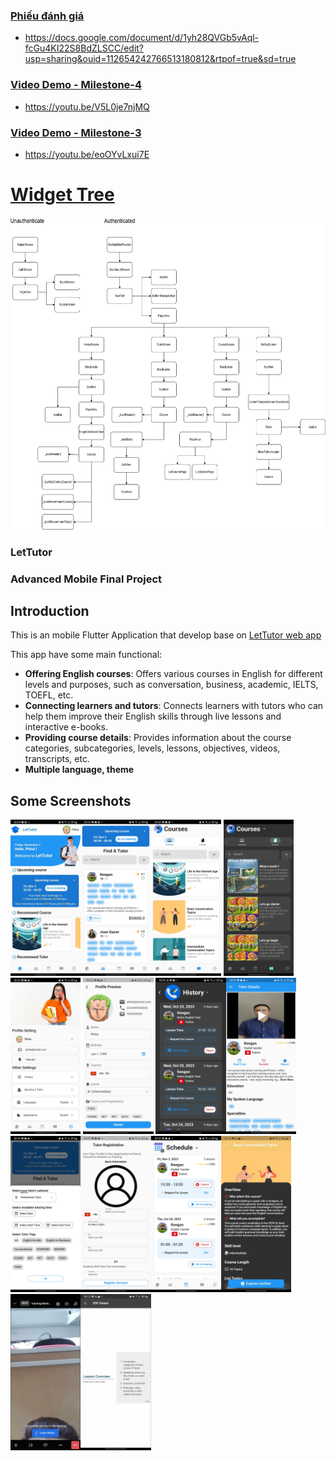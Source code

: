 ### [Phiếu đánh giá](https://docs.google.com/document/d/1yh28QVGb5vAql-fcGu4KI22S8BdZLSCC/edit?usp=sharing&ouid=112654242766513180812&rtpof=true&sd=true)

- <https://docs.google.com/document/d/1yh28QVGb5vAql-fcGu4KI22S8BdZLSCC/edit?usp=sharing&ouid=112654242766513180812&rtpof=true&sd=true>

### [Video Demo - Milestone-4](https://youtu.be/V5L0je7njMQ)

- <https://youtu.be/V5L0je7njMQ>

### [Video Demo - Milestone-3](https://youtu.be/eoOYvLxui7E)

- <https://youtu.be/eoOYvLxui7E>

# [Widget Tree](https://drive.google.com/file/d/18-0tqeANERNgXDqyr8QztDWfNhCkhoo0/view?usp=sharing)

<img src="screenshot/widget_tree.drawio.png" height="500em" width="800em" />

### LetTutor

### Advanced Mobile Final Project

## Introduction

This is an mobile Flutter Application that develop base on [LetTutor web app](https://sandbox.app.lettutor.com/)

This app have some main functional:

- **Offering English courses**: Offers various courses in English for different levels and purposes, such as conversation, business, academic, IELTS, TOEFL, etc.
- **Connecting learners and tutors**: Connects learners with tutors who can help them improve their English skills through live lessons and interactive e-books.
- **Providing course details**: Provides information about the course categories, subcategories, levels, lessons, objectives, videos, transcripts, etc.
- **Multiple language, theme**

## Some Screenshots

<img src="screenshot/home_screen.jpg" height="250em" margin-left="5px"/><img src="screenshot/tutor_screen.jpg" height="250em" margin-left="5px"/><img src="screenshot/course_screen.jpg" height="250em" margin-left="5px"/>
<img src="screenshot/course_screen_dark.jpg" height="250em" margin-left="5px" /><img src="screenshot/setting_screen.jpg" height="250em" margin-left="5px"/> <img src="screenshot/profile_screen.jpg" height="250em" margin-left="5px"/>
<img src="screenshot/history_screen_dark.jpg" height="250em" margin-left="5px"/><img src="screenshot/tutor_detail_screen.jpg" height="250em" margin-left="5px" /><img src="screenshot/tutor_filter.jpg" height="250em" margin-left="5px"/><img src="screenshot/tutor_register.jpg" height="250em" margin-left="5px"/><img src="screenshot/schedule_screen.jpg" height="250em" margin-left="5px" /><img src="screenshot/course_detail.jpg" height="250em" margin-left="5px" /><img src="screenshot/meeting_screen.jpg" height="250em" margin-left="5px" /><img src="screenshot/pdf_viewer.jpg" height="250em" margin-left="5px" />

<!-- For help getting started with Flutter development, view the
[online documentation](https://docs.flutter.dev/), which offers tutorials,
samples, guidance on mobile development, and a full API reference. -->
